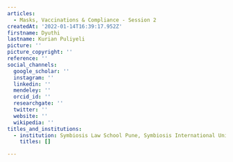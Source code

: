 ```yaml
---
articles:
  - Masks, Vaccinations & Compliance - Session 2
createdAt: '2022-01-14T16:39:17.952Z'
firstname: Dyuthi
lastname: Kurian Puliyeli
picture: ''
picture_copyright: ''
reference: ''
social_channels:
  google_scholar: ''
  instagram: ''
  linkedin: ''
  mendeley: ''
  orcid_id: ''
  researchgate: ''
  twitter: ''
  website: ''
  wikipedia: ''
titles_and_institutions:
  - institution: Symbiosis Law School Pune, Symbiosis International University, India
    titles: []

---
```

